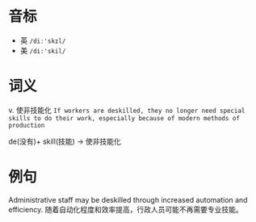 # 音标

- 英 `/diː'skɪl/`
- 美 `/di:'skil/`

# 词义

v. 使非技能化
`If workers are deskilled, they no longer need special skills to do their work, especially because of modern methods of production`



de(没有)+ skill(技能) → 使非技能化

# 例句

Administrative staff may be deskilled through increased automation and efficiency.
随着自动化程度和效率提高，行政人员可能不再需要专业技能。


